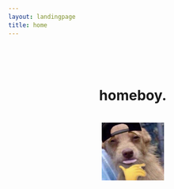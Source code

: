 ```yaml
---
layout: landingpage
title: home
---
```

<h1 style="text-align:center; margin-top: 100px;">homeboy.</h1>
<a href="/about.html">
  <img src="homeboy.jpeg" alt="dog with cool hat very nice" style="width:25%;height:25%;border:0; margin-top: 20px; margin-left: 37.5%;">
</a>